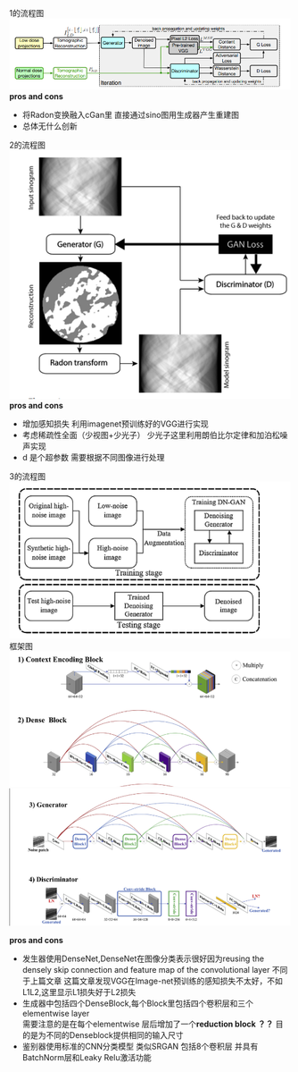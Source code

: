 1的流程图  
![image not found](https://github.com/stefenmax/notes-of-literature/blob/master/source/gan_1.png)
**pros and cons**  
+ 将Radon变换融入cGan里 直接通过sino图用生成器产生重建图
+ 总体无什么创新


2的流程图  
![image not found](https://github.com/stefenmax/notes-of-literature/blob/master/source/gan_2.png)  
**pros and cons**
+ 增加感知损失 利用imagenet预训练好的VGG进行实现  
+ 考虑稀疏性全面（少视图+少光子） 少光子这里利用朗伯比尔定律和加泊松噪声实现  
+ d 是个超参数 需要根据不同图像进行处理

3的流程图
![image](https://github.com/stefenmax/notes-of-literature/blob/master/source/gan_3.png)  
框架图
![image](https://github.com/stefenmax/notes-of-literature/blob/master/source/1.png)
![image](https://github.com/stefenmax/notes-of-literature/blob/master/source/2.png)  

**pros and cons**  
+ 发生器使用DenseNet,DenseNet在图像分类表示很好因为reusing the densely skip connection and feature map of the convolutional layer
不同于上篇文章 这篇文章发现VGG在Image-net预训练的感知损失不太好，不如L1L2,这里显示L1损失好于L2损失  
+ 生成器中包括四个DenseBlock,每个Block里包括四个卷积层和三个elementwise layer  
需要注意的是在每个elementwise 层后增加了一个**reduction block ？？** 目的是为不同的Denseblock提供相同的输入尺寸  
+ 鉴别器使用标准的CNN分类模型 类似SRGAN 包括8个卷积层 并具有BatchNorm层和Leaky Relu激活功能  



